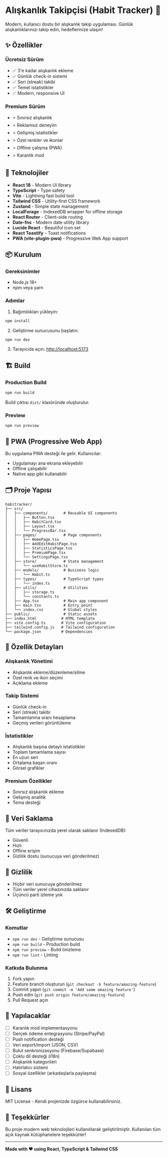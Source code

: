 # Alışkanlık Takipçisi (Habit Tracker) 🎯

Modern, kullanıcı dostu bir alışkanlık takip uygulaması. Günlük alışkanlıklarınızı takip edin, hedeflerinize ulaşın!

## ✨ Özellikler

### Ücretsiz Sürüm
- ✅ 3'e kadar alışkanlık ekleme
- ✅ Günlük check-in sistemi
- ✅ Seri (streak) takibi
- ✅ Temel istatistikler
- ✅ Modern, responsive UI

### Premium Sürüm
- ⭐ Sınırsız alışkanlık
- ⭐ Reklamsız deneyim
- ⭐ Gelişmiş istatistikler
- ⭐ Özel renkler ve ikonlar
- ⭐ Offline çalışma (PWA)
- ⭐ Karanlık mod

## 🚀 Teknolojiler

- **React 18** - Modern UI library
- **TypeScript** - Type safety
- **Vite** - Lightning fast build tool
- **Tailwind CSS** - Utility-first CSS framework
- **Zustand** - Simple state management
- **LocalForage** - IndexedDB wrapper for offline storage
- **React Router** - Client-side routing
- **Date-fns** - Modern date utility library
- **Lucide React** - Beautiful icon set
- **React Toastify** - Toast notifications
- **PWA (vite-plugin-pwa)** - Progressive Web App support

## 📦 Kurulum

### Gereksinimler
- Node.js 18+
- npm veya yarn

### Adımlar

1. Bağımlılıkları yükleyin:
```bash
npm install
```

2. Geliştirme sunucusunu başlatın:
```bash
npm run dev
```

3. Tarayıcıda açın: [http://localhost:5173](http://localhost:5173)

## 🏗️ Build

### Production Build
```bash
npm run build
```

Build çıktısı `dist/` klasöründe oluşturulur.

### Preview
```bash
npm run preview
```

## 📱 PWA (Progressive Web App)

Bu uygulama PWA desteği ile gelir. Kullanıcılar:
- Uygulamayı ana ekrana ekleyebilir
- Offline çalışabilir
- Native app gibi kullanabilir

## 🗂️ Proje Yapısı

```
habitracker/
├── src/
│   ├── components/       # Reusable UI components
│   │   ├── Button.tsx
│   │   ├── HabitCard.tsx
│   │   ├── Layout.tsx
│   │   └── ProgressBar.tsx
│   ├── pages/            # Page components
│   │   ├── HomePage.tsx
│   │   ├── AddEditHabitPage.tsx
│   │   ├── StatisticsPage.tsx
│   │   ├── PremiumPage.tsx
│   │   └── SettingsPage.tsx
│   ├── store/            # State management
│   │   └── useHabitStore.ts
│   ├── models/           # Business logic
│   │   └── Habit.ts
│   ├── types/            # TypeScript types
│   │   └── index.ts
│   ├── utils/            # Utilities
│   │   ├── storage.ts
│   │   └── constants.ts
│   ├── App.tsx           # Main app component
│   ├── main.tsx          # Entry point
│   └── index.css         # Global styles
├── public/               # Static assets
├── index.html           # HTML template
├── vite.config.ts       # Vite configuration
├── tailwind.config.js   # Tailwind configuration
└── package.json         # Dependencies
```

## 🎨 Özellik Detayları

### Alışkanlık Yönetimi
- Alışkanlık ekleme/düzenleme/silme
- Özel renk ve ikon seçimi
- Açıklama ekleme

### Takip Sistemi
- Günlük check-in
- Seri (streak) takibi
- Tamamlanma oranı hesaplama
- Geçmiş verileri görüntüleme

### İstatistikler
- Alışkanlık başına detaylı istatistikler
- Toplam tamamlama sayısı
- En uzun seri
- Ortalama başarı oranı
- Görsel grafikler

### Premium Özellikler
- Sınırsız alışkanlık ekleme
- Gelişmiş analitik
- Tema desteği

## 💾 Veri Saklama

Tüm veriler tarayıcınızda yerel olarak saklanır (IndexedDB):
- Güvenli
- Hızlı
- Offline erişim
- Gizlilik dostu (sunucuya veri gönderilmez)

## 🔐 Gizlilik

- Hiçbir veri sunucuya gönderilmez
- Tüm veriler yerel cihazınızda saklanır
- Üçüncü parti izleme yok

## 🛠️ Geliştirme

### Komutlar

- `npm run dev` - Geliştirme sunucusu
- `npm run build` - Production build
- `npm run preview` - Build önizleme
- `npm run lint` - Linting

### Katkıda Bulunma

1. Fork yapın
2. Feature branch oluşturun (`git checkout -b feature/amazing-feature`)
3. Commit yapın (`git commit -m 'Add some amazing feature'`)
4. Push edin (`git push origin feature/amazing-feature`)
5. Pull Request açın

## 📝 Yapılacaklar

- [ ] Karanlık mod implementasyonu
- [ ] Gerçek ödeme entegrasyonu (Stripe/PayPal)
- [ ] Push notification desteği
- [ ] Veri export/import (JSON, CSV)
- [ ] Bulut senkronizasyonu (Firebase/Supabase)
- [ ] Çoklu dil desteği (i18n)
- [ ] Alışkanlık kategorileri
- [ ] Hatırlatıcı sistemi
- [ ] Sosyal özellikler (arkadaşlarla paylaşma)

## 📄 Lisans

MIT License - Kendi projenizde özgürce kullanabilirsiniz.

## 🙏 Teşekkürler

Bu proje modern web teknolojileri kullanılılarak geliştirilmiştir. Kullanılan tüm açık kaynak kütüphanelere teşekkürler!

---

**Made with ❤️ using React, TypeScript & Tailwind CSS**
